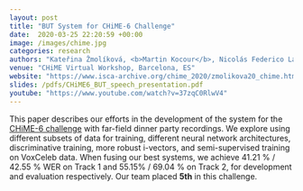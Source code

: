 ```yaml
---
layout: post
title: "BUT System for CHiME-6 Challenge"
date:  2020-03-25 22:20:59 +00:00
image: /images/chime.jpg
categories: research
authors: "Kateřina Žmolíková, <b>Martin Kocour</b>, Nicolás Federico Landini, Karel Beneš, Martin Karafiát, K. Hari Vydana, Alicia Díez Lozano, Oldřich Plchot, Karthick Murali Baskar, Ján Švec, Ladislav Mošner, Vladimír Malenovský, Lukáš Burget, Bolaji Yusuf, Ondřej Novotný, Fratišek Grézl, Igor Szöke, Jan Černocký"
venue: "CHiME Virtual Workshop, Barcelona, ES"
website: "https://www.isca-archive.org/chime_2020/zmolikova20_chime.html"
slides: /pdfs/CHiME6_BUT_speech_presentation.pdf
youtube: "https://www.youtube.com/watch?v=37zqC0RlwV4"
---
```

This paper describes our efforts in the development of the system for the <a href="https://chimechallenge.github.io/chime6/">CHiME-6 challenge</a> with far-field dinner party recordings.
We explore using different subsets of data for training, different neural network architectures, discriminative training, more robust i-vectors, and semi-supervised training on VoxCeleb data.
When fusing our best systems, we achieve 41.21 % / 42.55 % WER on Track 1 and 55.15% / 69.04 % on Track 2, for development and evaluation respectively.
Our team placed <b>5th</b> in this challenge.